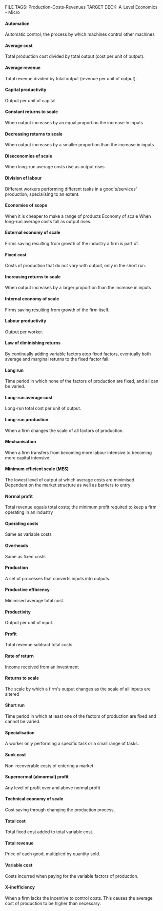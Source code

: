 FILE TAGS: Production-Costs-Revenues
TARGET DECK: A-Level Economics - Micro

#### Automation
Automatic control; the process by which machines control other machines
<!--ID: 1711964130955-->

#### Average cost
Total production cost divided by total output (cost per unit of output).
<!--ID: 1711964130959-->

#### Average revenue
Total revenue divided by total output (revenue per unit of output).
<!--ID: 1711964130962-->

#### Capital productivity
Output per unit of capital.
<!--ID: 1711964130966-->

#### Constant returns to scale
When output increases by an equal proportion the increase in
inputs
<!--ID: 1711964130969-->

#### Decreasing returns to scale
When output increases by a smaller proportion than the
increase in inputs
<!--ID: 1711964130973-->

#### Diseconomies of scale
When long-run average costs rise as output rises.
<!--ID: 1711964130977-->

#### Division of labour
Different workers performing different tasks in a good's/services'
production, specialising to an extent.
<!--ID: 1711964130981-->

#### Economies of scope
When it is cheaper to make a range of products
Economy of scale
When long-run average costs fall as output rises.
<!--ID: 1711964130985-->

#### External economy of scale
Firms saving resulting from growth of the industry a firm is part
of.
<!--ID: 1711964130989-->

#### Fixed cost
Costs of production that do not vary with output, only in the short run.
<!--ID: 1711964130993-->

#### Increasing returns to scale 
When output increases by a larger proportion than the
increase in inputs
<!--ID: 1711964130997-->

#### Internal economy of scale
Firms saving resulting from growth of the firm itself.
<!--ID: 1711964131001-->

#### Labour productivity
Output per worker.
<!--ID: 1711964131004-->

#### Law of diminishing returns
By continually adding variable factors atop fixed factors,
eventually both average and marginal returns to the fixed factor fall.
<!--ID: 1711964131009-->

#### Long run
Time period in which none of the factors of production are fixed, and all can be
varied.
<!--ID: 1711964131012-->

#### Long-run average cost
Long-run total cost per unit of output.
<!--ID: 1711964131016-->

#### Long-run production
When a firm changes the scale of all factors of production.
<!--ID: 1711964131019-->

#### Mechanisation
When a firm transfers from becoming more labour intensive to becoming
more capital intensive
<!--ID: 1711964131023-->

#### Minimum efficient scale (MES)
The lowest level of output at which average costs are
minimised. Dependent on the market structure as well as barriers to entry
<!--ID: 1711964131027-->

#### Normal profit
Total revenue equals total costs; the minimum profit required to keep a firm
operating in an industry
<!--ID: 1711964131031-->

#### Operating costs
Same as variable costs
<!--ID: 1711964131035-->

#### Overheads
Same as fixed costs
<!--ID: 1711964131038-->

#### Production
A set of processes that converts inputs into outputs.
<!--ID: 1711964131042-->

#### Productive efficiency
Minimised average total cost.
<!--ID: 1711964131045-->

#### Productivity
Output per unit of input.
<!--ID: 1711964131049-->

#### Profit
Total revenue subtract total costs.
<!--ID: 1711964131053-->

#### Rate of return
Income received from an investment
<!--ID: 1711964131057-->

#### Returns to scale
The scale by which a firm's output changes as the scale of all inputs are
altered
<!--ID: 1711964131061-->

#### Short run
Time period in which at least one of the factors of production are fixed and cannot
be varied.
<!--ID: 1711964131065-->

#### Specialisation
A worker only performing a specific task or a small range of tasks.
<!--ID: 1711964131068-->

#### Sunk cost
Non-recoverable costs of entering a market
<!--ID: 1711964131071-->

#### Supernormal (abnormal) profit
Any level of profit over and above normal profit
<!--ID: 1711964131075-->

#### Technical economy of scale
Cost saving through changing the production process.
<!--ID: 1711964131079-->

#### Total cost
Total fixed cost added to total variable cost.
<!--ID: 1711964131082-->

#### Total revenue
Price of each good, multiplied by quantity sold.
<!--ID: 1711964131086-->

#### Variable cost
Costs incurred when paying for the variable factors of production.
<!--ID: 1711964131090-->

#### X-inefficiency
When a firm lacks the incentive to control costs. This causes the average
cost of production to be higher than necessary.
<!--ID: 1711964131094-->
